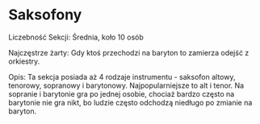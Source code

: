 # Saksofony

Liczebność Sekcji: Średnia, koło 10 osób

Najczęstrze żarty: Gdy ktoś przechodzi na baryton to zamierza odejść z orkiestry.

Opis: Ta sekcja posiada aż 4 rodzaje instrumentu - saksofon altowy, tenorowy, sopranowy i barytonowy. Najpopularniejsze to alt i tenor. Na sopranie i barytonie gra po jednej osobie, chociaż bardzo często na barytonie nie gra nikt, bo ludzie często odchodzą niedługo po zmianie na baryton.